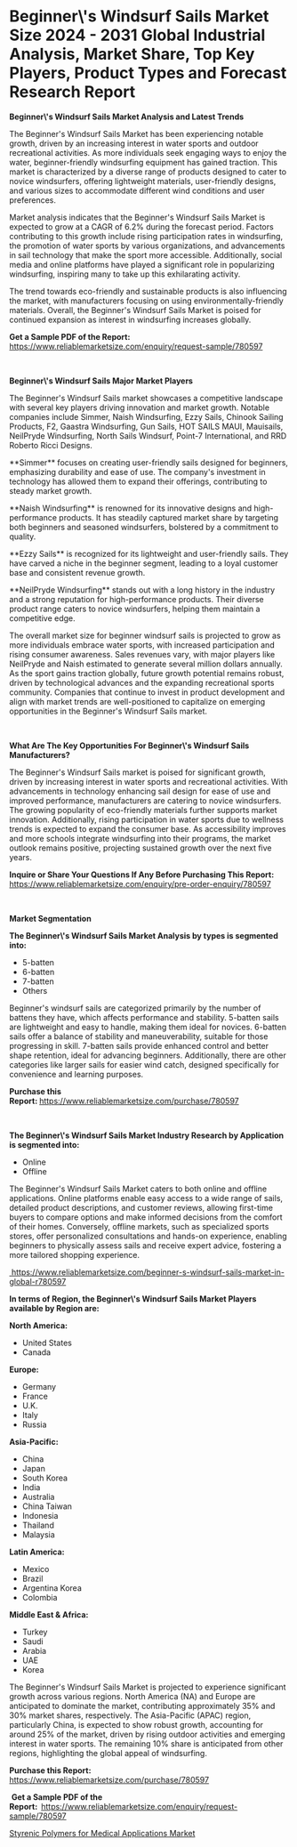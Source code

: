 <p><h1>Beginner\'s Windsurf Sails Market Size 2024 - 2031 Global Industrial Analysis, Market Share, Top Key Players, Product Types and Forecast Research Report</h1></p><p><strong>Beginner\'s Windsurf Sails Market Analysis and Latest Trends</strong></p>
<p><p>The Beginner's Windsurf Sails Market has been experiencing notable growth, driven by an increasing interest in water sports and outdoor recreational activities. As more individuals seek engaging ways to enjoy the water, beginner-friendly windsurfing equipment has gained traction. This market is characterized by a diverse range of products designed to cater to novice windsurfers, offering lightweight materials, user-friendly designs, and various sizes to accommodate different wind conditions and user preferences.</p><p>Market analysis indicates that the Beginner's Windsurf Sails Market is expected to grow at a CAGR of 6.2% during the forecast period. Factors contributing to this growth include rising participation rates in windsurfing, the promotion of water sports by various organizations, and advancements in sail technology that make the sport more accessible. Additionally, social media and online platforms have played a significant role in popularizing windsurfing, inspiring many to take up this exhilarating activity.</p><p>The trend towards eco-friendly and sustainable products is also influencing the market, with manufacturers focusing on using environmentally-friendly materials. Overall, the Beginner's Windsurf Sails Market is poised for continued expansion as interest in windsurfing increases globally.</p></p>
<p><strong>Get a Sample PDF of the Report:&nbsp;</strong> <a href="https://www.reliablemarketsize.com/enquiry/request-sample/780597?utm_campaign=1991&utm_medium=2&utm_source=Github&utm_content=ia&utm_term=30122024&utm_id=beginners-windsurf-sails">https://www.reliablemarketsize.com/enquiry/request-sample/780597</a></p>
<p>&nbsp;</p>
<p><strong>Beginner\'s Windsurf Sails Major Market Players</strong></p>
<p><p>The Beginner's Windsurf Sails market showcases a competitive landscape with several key players driving innovation and market growth. Notable companies include Simmer, Naish Windsurfing, Ezzy Sails, Chinook Sailing Products, F2, Gaastra Windsurfing, Gun Sails, HOT SAILS MAUI, Mauisails, NeilPryde Windsurfing, North Sails Windsurf, Point-7 International, and RRD Roberto Ricci Designs.</p><p>**Simmer** focuses on creating user-friendly sails designed for beginners, emphasizing durability and ease of use. The company's investment in technology has allowed them to expand their offerings, contributing to steady market growth.</p><p>**Naish Windsurfing** is renowned for its innovative designs and high-performance products. It has steadily captured market share by targeting both beginners and seasoned windsurfers, bolstered by a commitment to quality. </p><p>**Ezzy Sails** is recognized for its lightweight and user-friendly sails. They have carved a niche in the beginner segment, leading to a loyal customer base and consistent revenue growth.</p><p>**NeilPryde Windsurfing** stands out with a long history in the industry and a strong reputation for high-performance products. Their diverse product range caters to novice windsurfers, helping them maintain a competitive edge.</p><p>The overall market size for beginner windsurf sails is projected to grow as more individuals embrace water sports, with increased participation and rising consumer awareness. Sales revenues vary, with major players like NeilPryde and Naish estimated to generate several million dollars annually. As the sport gains traction globally, future growth potential remains robust, driven by technological advances and the expanding recreational sports community. Companies that continue to invest in product development and align with market trends are well-positioned to capitalize on emerging opportunities in the Beginner's Windsurf Sails market.</p></p>
<p>&nbsp;</p>
<p><strong>What Are The Key Opportunities For Beginner\'s Windsurf Sails Manufacturers?</strong></p>
<p><p>The Beginner's Windsurf Sails market is poised for significant growth, driven by increasing interest in water sports and recreational activities. With advancements in technology enhancing sail design for ease of use and improved performance, manufacturers are catering to novice windsurfers. The growing popularity of eco-friendly materials further supports market innovation. Additionally, rising participation in water sports due to wellness trends is expected to expand the consumer base. As accessibility improves and more schools integrate windsurfing into their programs, the market outlook remains positive, projecting sustained growth over the next five years.</p></p>
<p><strong>Inquire or Share Your Questions If Any Before Purchasing This Report:</strong> <a href="https://www.reliablemarketsize.com/enquiry/pre-order-enquiry/780597?utm_campaign=1991&utm_medium=2&utm_source=Github&utm_content=ia&utm_term=30122024&utm_id=beginners-windsurf-sails">https://www.reliablemarketsize.com/enquiry/pre-order-enquiry/780597</a></p>
<p>&nbsp;</p>
<p><strong>Market Segmentation</strong></p>
<p><strong>The Beginner\'s Windsurf Sails Market Analysis by types is segmented into:</strong></p>
<p><ul><li>5-batten</li><li>6-batten</li><li>7-batten</li><li>Others</li></ul></p>
<p><p>Beginner's windsurf sails are categorized primarily by the number of battens they have, which affects performance and stability. 5-batten sails are lightweight and easy to handle, making them ideal for novices. 6-batten sails offer a balance of stability and maneuverability, suitable for those progressing in skill. 7-batten sails provide enhanced control and better shape retention, ideal for advancing beginners. Additionally, there are other categories like larger sails for easier wind catch, designed specifically for convenience and learning purposes.</p></p>
<p><strong>Purchase this Report:&nbsp;</strong><a href="https://www.reliablemarketsize.com/purchase/780597?utm_campaign=1991&utm_medium=2&utm_source=Github&utm_content=ia&utm_term=30122024&utm_id=beginners-windsurf-sails">https://www.reliablemarketsize.com/purchase/780597</a></p>
<p>&nbsp;</p>
<p><strong>The Beginner\'s Windsurf Sails Market Industry Research by Application is segmented into:</strong></p>
<p><ul><li>Online</li><li>Offline</li></ul></p>
<p><p>The Beginner's Windsurf Sails Market caters to both online and offline applications. Online platforms enable easy access to a wide range of sails, detailed product descriptions, and customer reviews, allowing first-time buyers to compare options and make informed decisions from the comfort of their homes. Conversely, offline markets, such as specialized sports stores, offer personalized consultations and hands-on experience, enabling beginners to physically assess sails and receive expert advice, fostering a more tailored shopping experience.</p></p>
<p><a href="https://www.reliablemarketsize.com/beginner-s-windsurf-sails-market-in-global-r780597?utm_campaign=1991&utm_medium=2&utm_source=Github&utm_content=ia&utm_term=30122024&utm_id=beginners-windsurf-sails">&nbsp;https://www.reliablemarketsize.com/beginner-s-windsurf-sails-market-in-global-r780597</a></p>
<p><strong>In terms of Region, the Beginner\'s Windsurf Sails Market Players available by Region are:</strong></p>
<p>
    <p> <strong> North America: </strong>
        <ul>
            <li>United States</li>
            <li>Canada</li>
        </ul>
        </p> 
    <p> <strong> Europe: </strong>
        <ul>
            <li>Germany</li>
            <li>France</li>
            <li>U.K.</li>
            <li>Italy</li>
            <li>Russia</li>
        </ul>
        </p> 
    <p> <strong> Asia-Pacific: </strong>
        <ul>
            <li>China</li>
            <li>Japan</li>
            <li>South Korea</li>
            <li>India</li>
            <li>Australia</li>
            <li>China Taiwan</li>
            <li>Indonesia</li>
            <li>Thailand</li>
            <li>Malaysia</li>
        </ul>
        </p> 
    <p> <strong> Latin America: </strong>
        <ul>
            <li>Mexico</li>
            <li>Brazil</li>
            <li>Argentina Korea</li>
            <li>Colombia</li>
        </ul>
        </p> 
    <p> <strong> Middle East & Africa: </strong>
        <ul>
            <li>Turkey</li>
            <li>Saudi</li>
            <li>Arabia</li>
            <li>UAE</li>
            <li>Korea</li>
        </ul>
    </p>
    </p>
<p><p>The Beginner's Windsurf Sails Market is projected to experience significant growth across various regions. North America (NA) and Europe are anticipated to dominate the market, contributing approximately 35% and 30% market shares, respectively. The Asia-Pacific (APAC) region, particularly China, is expected to show robust growth, accounting for around 25% of the market, driven by rising outdoor activities and emerging interest in water sports. The remaining 10% share is anticipated from other regions, highlighting the global appeal of windsurfing.</p></p>
<p><strong>Purchase this Report: </strong><a href="https://www.reliablemarketsize.com/purchase/780597?utm_campaign=1991&utm_medium=2&utm_source=Github&utm_content=ia&utm_term=30122024&utm_id=beginners-windsurf-sails">https://www.reliablemarketsize.com/purchase/780597</a></p>
<p>&nbsp;<strong>Get a Sample PDF of the Report:&nbsp;&nbsp;</strong><a href="https://www.reliablemarketsize.com/enquiry/request-sample/780597?utm_campaign=1991&utm_medium=2&utm_source=Github&utm_content=ia&utm_term=30122024&utm_id=beginners-windsurf-sails">https://www.reliablemarketsize.com/enquiry/request-sample/780597</a></p>
<p><strong></strong></p>
<p><p><a href="https://github.com/YashRP12/Market-Research-Report-List-6/blob/main/styrenic-polymers-for-medical-applications-market.md?utm_campaign=1991&utm_medium=2&utm_source=Github&utm_content=ia&utm_term=30122024&utm_id=beginners-windsurf-sails">Styrenic Polymers for Medical Applications Market</a></p></p>